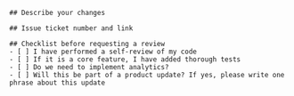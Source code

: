     ## Describe your changes

    ## Issue ticket number and link

    ## Checklist before requesting a review
    - [ ] I have performed a self-review of my code
    - [ ] If it is a core feature, I have added thorough tests
    - [ ] Do we need to implement analytics?
    - [ ] Will this be part of a product update? If yes, please write one phrase about this update 
